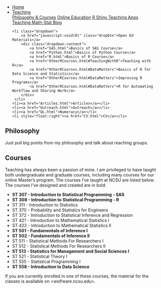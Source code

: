 
<head>
  <link rel="stylesheet" href="../css/styles.css">
</head>

<ul>
    <li><a href="../index.html">Home</a></li>
    <li class="dropdown">
        <a href="javascript:void(0)" class="dropbtn">Teaching</a>
        <div class="dropdown-content">
            <a href="PhilosophyCourses.html">Philosophy & Courses</a>
            <a href="Online.html">Online Education</a>
            <a href="ShinyApps.html">R Shiny Teaching Apps</a>
            <a href="MathStat.html">Teaching Math-Stat Blog</a>
        </div>
     </li>
    
    <li class="dropdown">
        <a href="javascript:void(0)" class="dropbtn">Open Ed Materials</a>
        <div class="dropdown-content">
            <a href="SAS.html">Basics of SAS Course</a>
            <a href="Python.html">Basics of Python Course</a>
            <a href="R.html">Basics of R Course</a>
            <a href="OtherRCourses.html#TeachingWithR">Teaching with R</a>
            <a href="OtherRCourses.html#DataMatters">Basics of R for Data Science and Statistics</a>
            <a href="OtherRCourses.html#DataMatters">Improving R Programs</a>
            <a href="OtherRCourses.html#DataMatters">R for Automating Workflow and Sharing Work</a>
        </div>
     </li>
    <li><a href="Articles.html">Articles</a></li>
    <li><a href="Outreach.html">Outreach</a></li>
    <li><a href="QL.html">Numeracy</a></li>
    <li style="float:right"><a href="CV.html">CV</a></li>
</ul>

## Philosophy

Just pull big points from my philosophy and talk about reaching groups.

## Courses

Teaching has always been a passion of mine. I am privileged to have
taught both undergraduate and graduate courses, including many courses
for our online Master’s program. The courses I’ve taught at NCSU are
listed below. The courses I’ve designed and created are in bold.

-   **ST 307 - Introduction to Statistical Programming - SAS**
-   **ST 308 - Introduction to Statistical Programming - R**
-   ST 311 - Introduction to Statistics
-   ST 370 - Probability and Statistics for Engineers
-   ST 372 - Introduction to Statistical Inference and Regression
-   ST 421 - Introduction to Mathematical Statistics I
-   ST 422 - Introduction to Mathematical Statistics II
-   **ST 501 - Fundamentals of Inference I**
-   **ST 502 - Fundamentals of Inference II**
-   ST 511 - Statistical Methods For Researchers I
-   ST 512 - Statistical Methods For Researchers II
-   **ST 513 - Statistics for Management and Social Sciences I**
-   ST 521 - Statistical Theory I
-   ST 555 - Statistical Programming I
-   **ST 558 - Introduction to Data Science**

If you are currently enrolled in one of these courses, the material for
the classes is available on &lt;wolfware.ncsu.edu&gt;.
